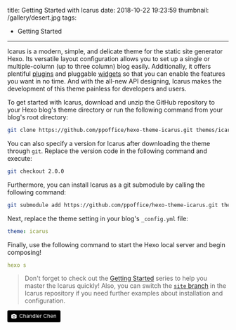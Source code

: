 title: Getting Started with Icarus
date: 2018-10-22 19:23:59
thumbnail: /gallery/desert.jpg
tags:
- Getting Started
---
Icarus is a modern, simple, and delicate theme for the static site generator Hexo. Its versatile layout configuration allows you to set up a single or multiple-column (up to three column) blog easily. Additionally, it offers plentiful [plugins](/hexo-theme-icarus/categories/Plugins/) and pluggable [widgets](/hexo-theme-icarus/categories/Widgets/) so that you can enable the features you want in no time. And with the all-new API designing, Icarus makes the development of this theme painless for developers and users.

<!-- more -->

To get started with Icarus, download and unzip the GitHub repository to your Hexo blog's theme directory or run the following command from your blog's root directory:

```bash
git clone https://github.com/ppoffice/hexo-theme-icarus.git themes/icarus
```

You can also specify a version for Icarus after downloading the theme through `git`. Replace the version code in the following command and execute:

```bash
git checkout 2.0.0
```

Furthermore, you can install Icarus as a git submodule by calling the following command:

```bash
git submodule add https://github.com/ppoffice/hexo-theme-icarus.git themes/icarus
```

Next, replace the theme setting in your blog's `_config.yml` file:

```yaml
theme: icarus
```

Finally, use the following command to start the Hexo local server and begin composing!

```yaml
hexo s
```

> Don't forget to check out the [Getting Started](/hexo-theme-icarus/tags/Getting-Started/) series to help you master the Icarus quickly! Also, you can switch the [`site` branch](https://github.com/ppoffice/hexo-theme-icarus/tree/site) in the Icarus repository if you need further examples about installation and configuration.

<a style="background-color:black;color:white;text-decoration:none;padding:4px 6px;font-size:12px;line-height:1.2;display:inline-block;border-radius:3px" href="https://unsplash.com/@yazi0413?utm_medium=referral&amp;utm_campaign=photographer-credit&amp;utm_content=creditBadge" target="_blank" rel="noopener noreferrer" title="Download free do whatever you want high-resolution photos from Chandler Chen"><span style="display:inline-block;padding:2px 3px"><svg xmlns="http://www.w3.org/2000/svg" style="height:12px;width:auto;position:relative;vertical-align:middle;top:-1px;fill:white" viewBox="0 0 32 32"><title>unsplash-logo</title><path d="M20.8 18.1c0 2.7-2.2 4.8-4.8 4.8s-4.8-2.1-4.8-4.8c0-2.7 2.2-4.8 4.8-4.8 2.7.1 4.8 2.2 4.8 4.8zm11.2-7.4v14.9c0 2.3-1.9 4.3-4.3 4.3h-23.4c-2.4 0-4.3-1.9-4.3-4.3v-15c0-2.3 1.9-4.3 4.3-4.3h3.7l.8-2.3c.4-1.1 1.7-2 2.9-2h8.6c1.2 0 2.5.9 2.9 2l.8 2.4h3.7c2.4 0 4.3 1.9 4.3 4.3zm-8.6 7.5c0-4.1-3.3-7.5-7.5-7.5-4.1 0-7.5 3.4-7.5 7.5s3.3 7.5 7.5 7.5c4.2-.1 7.5-3.4 7.5-7.5z"></path></svg></span><span style="display:inline-block;padding:2px 3px">Chandler Chen</span></a>
